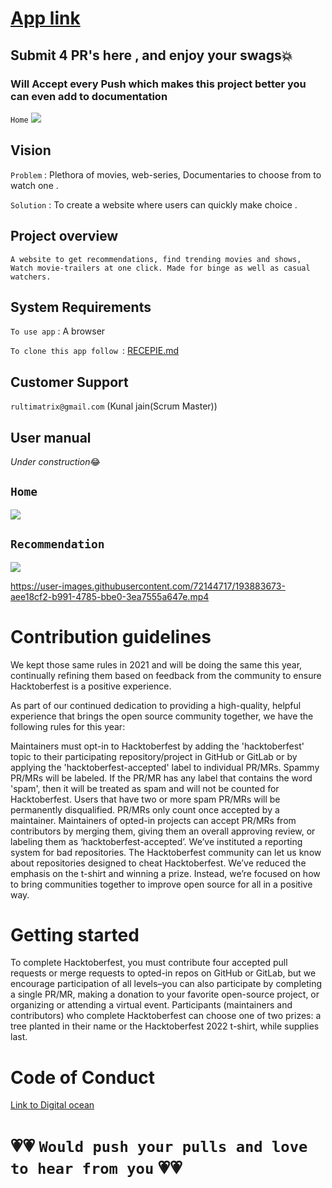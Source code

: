    #  [App link](starflix-movies-5a210.firebaseapp.com)
## Submit 4 PR's here , and enjoy your swags💥
### Will Accept every Push which makes this project better you can even add to documentation 


 `Home`
![](https://github.com/kunaljainwin/Starflix/blob/e41f7dcfd31288fa2c834f241cd90f5477fd34d1/home_ss.png)
## Vision
`Problem` : Plethora of movies, web-series, Documentaries to choose from to watch one .

`Solution` : To create a website where  users can quickly make choice .


## Project overview
`A website to get recommendations, find trending movies and shows, Watch movie-trailers at one click. Made for binge as well as casual watchers.`

## System Requirements
`To use app` : A browser

`To clone this app follow `: [RECEPIE.md](https://github.com/kunaljainwin/Starflix/blob/master/RECEPIE.md)

## Customer Support 

```rultimatrix@gmail.com```   (Kunal jain(Scrum Master))

## User manual
*Under construction*😂

 ## `Home`
![](https://github.com/kunaljainwin/Starflix/blob/e41f7dcfd31288fa2c834f241cd90f5477fd34d1/home_ss.png)
 ## `Recommendation`
![](https://github.com/kunaljainwin/Starflix/blob/7a4ce83ef340f66e11de6c1ec13f1b1f3881aeaf/recommend_ss.png)


https://user-images.githubusercontent.com/72144717/193883673-aee18cf2-b991-4785-bbe0-3ea7555a647e.mp4


# Contribution guidelines
 We kept those same rules in 2021 and will be doing the same this year, continually refining them based on feedback from the community to ensure Hacktoberfest is a positive experience.

As part of our continued dedication to providing a high-quality, helpful experience that brings the open source community together, we have the following rules for this year:

Maintainers must opt-in to Hacktoberfest by adding the 'hacktoberfest' topic to their participating repository/project in GitHub or GitLab or by applying the 'hacktoberfest-accepted' label to individual PR/MRs.
Spammy PR/MRs will be labeled. If the PR/MR has any label that contains the word 'spam', then it will be treated as spam and will not be counted for Hacktoberfest. Users that have two or more spam PR/MRs will be permanently disqualified.
PR/MRs only count once accepted by a maintainer. Maintainers of opted-in projects can accept PR/MRs from contributors by merging them, giving them an overall approving review, or labeling them as ‘hacktoberfest-accepted’.
We’ve instituted a reporting system for bad repositories. The Hacktoberfest community can let us know about repositories designed to cheat Hacktoberfest. 
We’ve reduced the emphasis on the t-shirt and winning a prize. Instead, we’re focused on how to bring communities together to improve open source for all in a positive way.


# Getting started

To complete Hacktoberfest, you must contribute four accepted pull requests or merge requests to opted-in repos on GitHub or GitLab, but we encourage participation of all levels–you can also participate by completing a single PR/MR, making a donation to your favorite open-source project, or organizing or attending a virtual event. Participants (maintainers and contributors) who complete Hacktoberfest can choose one of two prizes: a tree planted in their name or the Hacktoberfest 2022 t-shirt, while supplies last.

# Code of Conduct

 [Link to Digital ocean ](https://www.digitalocean.com/blog/hacktoberfest-2022-your-mission-for-open-source)
               
  # 💗💗 `Would push your pulls and love to hear from you`  💗💗
    
